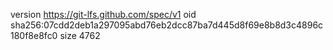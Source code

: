 version https://git-lfs.github.com/spec/v1
oid sha256:07cdd2deb1a297095abd76eb2dcc87ba7d445d8f69e8b8d3c4896c180f8e8fc0
size 4762
